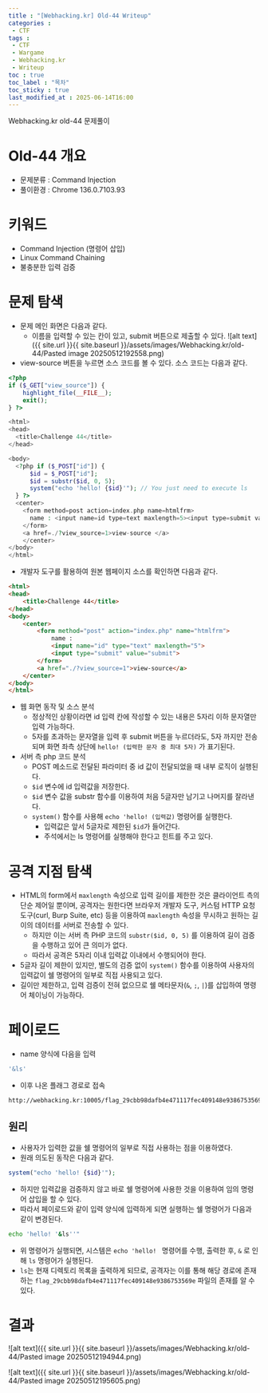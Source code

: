```yaml
---
title : "[Webhacking.kr] Old-44 Writeup"
categories :
 - CTF
tags :
 - CTF
 - Wargame
 - Webhacking.kr
 - Writeup
toc : true
toc_label : "목차"
toc_sticky : true
last_modified_at : 2025-06-14T16:00
---
```

Webhacking.kr old-44 문제풀이

# Old-44 개요
- 문제분류 : Command Injection
- 풀이환경 : Chrome 136.0.7103.93

# 키워드
- Command Injection (명령어 삽입)
- Linux Command Chaining
- 불충분한 입력 검증

# 문제 탐색
- 문제 메인 화면은 다음과 같다.
	- 이름을 입력할 수 있는 칸이 있고, submit 버튼으로 제출할 수 있다.
![alt text]({{ site.url }}{{ site.baseurl }}/assets/images/Webhacking.kr/old-44/Pasted image 20250512192558.png)
- view-source 버튼을 누르면 소스 코드를 볼 수 있다. 소스 코드는 다음과 같다.

```php
<?php
if ($_GET["view_source"]) {
    highlight_file(__FILE__);
    exit();
} ?>

<html>
<head>
  <title>Challenge 44</title>
</head>

<body>
  <?php if ($_POST["id"]) {
      $id = $_POST["id"];
      $id = substr($id, 0, 5);
      system("echo 'hello! {$id}'"); // You just need to execute ls
  } ?>
  <center>
    <form method=post action=index.php name=htmlfrm>
      name : <input name=id type=text maxlength=5><input type=submit value='submit'>
    </form>
    <a href=./?view_source=1>view-source </a>
    </center>
</body>
</html>
```

- 개발자 도구를 활용하여 원본 웹페이지 소스를 확인하면 다음과 같다.

```html
<html>
<head>
	<title>Challenge 44</title>
</head>
<body>
	<center>
		<form method="post" action="index.php" name="htmlfrm">
			name : 
			<input name="id" type="text" maxlength="5">
			<input type="submit" value="submit">
		</form>
		<a href="./?view_source=1">view-source</a>
	</center>
</body>
</html>
```

- 웹 화면 동작 및 소스 분석
	- 정상적인 상황이라면 id 입력 칸에 작성할 수 있는 내용은 5자리 이하 문자열만 입력 가능하다.
	- 5자를 초과하는 문자열을 입력 후 submit 버튼을 누르더라도, 5자 까지만 전송되며 화면 좌측 상단에 `hello! (입력한 문자 중 최대 5자)` 가 표기된다.
- 서버 측 php 코드 분석
	- POST 메소드로 전달된 파라미터 중 id 값이 전달되었을 때 내부 로직이 실행된다.
	- `$id` 변수에 id 입력값을 저장한다.
	- `$id` 변수 값을 substr 함수를 이용하여 처음 5글자만 남기고 나머지를 잘라낸다.
	- `system()` 함수를 사용해 `echo 'hello! (입력값)` 명령어를 실행한다.
		- 입력값은 앞서 5글자로 제한된 `$id`가 들어간다.
		- 주석에서는 ls 명령어를 실행해야 한다고 힌트를 주고 있다.

# 공격 지점 탐색
- HTML의 form에서 `maxlength` 속성으로 입력 길이를 제한한 것은 클라이언트 측의 단순 제어일 뿐이며, 공격자는 원한다면 브라우저 개발자 도구, 커스텀 HTTP 요청 도구(curl, Burp Suite, etc) 등을 이용하여 `maxlength` 속성을 무시하고 원하는 길이의 데이터를 서버로 전송할 수 있다.
	- 하지만 이는 서버 측 PHP 코드의 `substr($id, 0, 5)` 를 이용하여 길이 검증을 수행하고 있어 큰 의미가 없다.
	- 따라서 공격은 5자리 이내 입력값 이내에서 수행되어야 한다.
- 5글자 길이 제한이 있지만, 별도의 검증 없이 `system()` 함수를 이용하여 사용자의 입력값이 쉘 명령어의 일부로 직접 사용되고 있다.
- 길이만 제한하고, 입력 검증이 전혀 없으므로 쉘 메타문자(`&`, `;`, `|`)를 삽입하여 명령어 체이닝이 가능하다.

# 페이로드
- name 양식에 다음을 입력
```bash
'&ls'
```
- 이후 나온 플래그 경로로 접속
```text
http://webhacking.kr:10005/flag_29cbb98dafb4e471117fec409148e9386753569e
```

## 원리
- 사용자가 입력한 값을 쉘 명령어의 일부로 직접 사용하는 점을 이용하였다.
- 원래 의도된 동작은 다음과 같다.
```php
system("echo 'hello! {$id}'");
```
- 하지만 입력값을 검증하지 않고 바로 쉘 명령어에 사용한 것을 이용하여 임의 명령어 삽입을 할 수 있다.
- 따라서 페이로드와 같이 입력 양식에 입력하게 되면 실행하는 쉘 명령어가 다음과 같이 변경된다.
```bash
echo 'hello! '&ls''"
```
- 위 명령어가 실행되면, 시스템은 `echo 'hello! ` 명령어를 수행, 출력한 후, `&` 로 인해 `ls` 명령어가 실행된다.
- `ls`는 현재 디렉토리 목록을 출력하게 되므로, 공격자는 이를 통해 해당 경로에 존재하는 `flag_29cbb98dafb4e471117fec409148e9386753569e` 파일의 존재를 알 수 있다.

# 결과
![alt text]({{ site.url }}{{ site.baseurl }}/assets/images/Webhacking.kr/old-44/Pasted image 20250512194944.png)

![alt text]({{ site.url }}{{ site.baseurl }}/assets/images/Webhacking.kr/old-44/Pasted image 20250512195605.png)